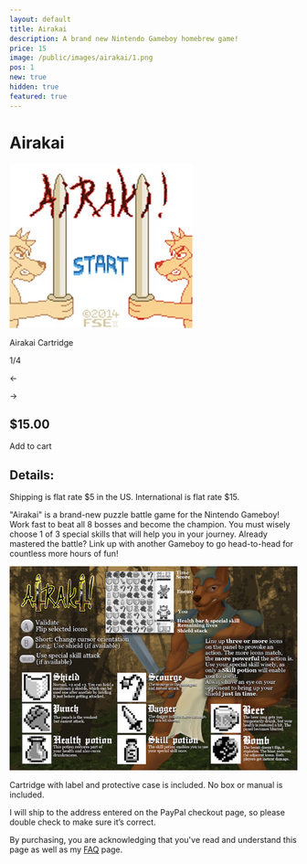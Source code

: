```yaml
---
layout: default
title: Airakai
description: A brand new Nintendo Gameboy homebrew game!
price: 15
image: /public/images/airakai/1.png
pos: 1
new: true
hidden: true
featured: true
---
```

# Airakai

<div class="gallery">
	<img src="/public/images/airakai/2.jpg" alt="Guns & Riders Cartridge" id="gallery_image" onclick="cycle(1); return false;">
	<p id="gallery_subtitle">Airakai Cartridge</p>
	<p id="gallery_pos_text">1/4</p>
	<div id="gallery_nav">
		<p id="gallery_nav_left" onclick="cycle(0); return false;">←</p>
		<p id="gallery_nav_right" onclick="cycle(1); return false;">→</p>
	</div>
</div>

## $15.00

<form id="paypal" target="paypal" action="https://www.paypal.com/cgi-bin/webscr" method="post">
<input type="hidden" name="cmd" value="_s-xclick">
<input type="hidden" name="hosted_button_id" value="T5CE2895S98K6">
</form>


<div class="addToCart noselect" onclick="addToCart()">
  Add to cart
</div>

## Details:

Shipping is flat rate $5 in the US. International is flat rate $15.

"Airakai" is a brand-new puzzle battle game for the Nintendo Gameboy! Work fast to beat all 8 bosses and become the champion. You must wisely choose 1 of 3 special skills that will help you in your journey. Already mastered the battle? Link up with another Gameboy to go head-to-head for countless more hours of fun!

<img src="/public/images/airakai/instructions.png"/>

Cartridge with label and protective case is included. No box or manual is included.

I will ship to the address entered on the PayPal checkout page, so please double check to make sure it’s correct.

By purchasing, you are acknowledging that you've read and understand this page as well as my [FAQ](/faq) page.

<script src="{{ site.baseurl }}public/js/airakaigallery.js"></script>
